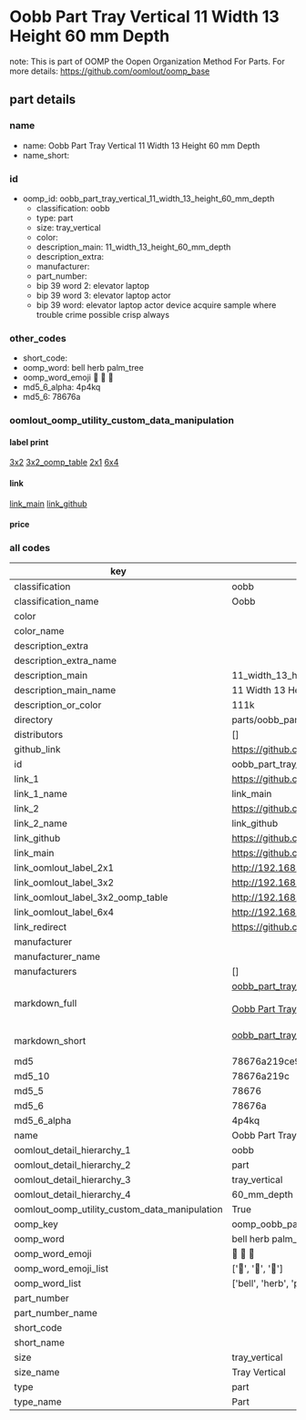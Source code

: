 # Oobb Part Tray Vertical 11 Width 13 Height 60 mm Depth  

note: This is part of OOMP the Oopen Organization Method For Parts. For more details: https://github.com/oomlout/oomp_base

##  part details
  







### name
* name: Oobb Part Tray Vertical 11 Width 13 Height 60 mm Depth
* name_short: 
### id
* oomp_id: oobb_part_tray_vertical_11_width_13_height_60_mm_depth
  * classification: oobb
  * type: part
  * size: tray_vertical
  * color: 
  * description_main: 11_width_13_height_60_mm_depth
  * description_extra: 
  * manufacturer: 
  * part_number: 
  * bip 39 word 2: elevator laptop
  * bip 39 word 3: elevator laptop actor
  * bip 39 word: elevator laptop actor device acquire sample where trouble crime possible crisp always

### other_codes
* short_code: 
* oomp_word: bell herb palm_tree
* oomp_word_emoji :bell: :herb: :palm_tree:
* md5_6_alpha: 4p4kq
* md5_6: 78676a






### oomlout_oomp_utility_custom_data_manipulation
#### label print
[3x2](http://192.168.1.245:1112/?label=oomp%204p4kq)
[3x2_oomp_table](http://192.168.1.108:1112/?label=oomp%204p4kq)
[2x1](http://192.168.1.242:1112/?label=oomp%204p4kq)
[6x4](http://192.168.1.55:1112/?label=oomp%204p4kq)    

#### link

[link_main](https://github.com/oomlout/oomlout_oomp_version_1_messy/tree/main/parts/oobb_part_tray_vertical_11_width_13_height_60_mm_depth) [link_github](https://github.com/oomlout/oomlout_oomp_version_1_messy/tree/main/parts/oobb_part_tray_vertical_11_width_13_height_60_mm_depth)                             

#### price







### all codes 
| key | value |  
| --- | --- |  
| classification | oobb |  
| classification_name | Oobb |  
| color |  |  
| color_name |  |  
| description_extra |  |  
| description_extra_name |  |  
| description_main | 11_width_13_height_60_mm_depth |  
| description_main_name | 11 Width 13 Height 60 mm Depth |  
| description_or_color | 111k |  
| directory | parts/oobb_part_tray_vertical_11_width_13_height_60_mm_depth |  
| distributors | [] |  
| github_link | https://github.com/oomlout/oomlout_oomp_part_src/tree/main/parts/oobb_part_tray_vertical_11_width_13_height_60_mm_depth |  
| id | oobb_part_tray_vertical_11_width_13_height_60_mm_depth |  
| link_1 | https://github.com/oomlout/oomlout_oomp_version_1_messy/tree/main/parts/oobb_part_tray_vertical_11_width_13_height_60_mm_depth |  
| link_1_name | link_main |  
| link_2 | https://github.com/oomlout/oomlout_oomp_version_1_messy/tree/main/parts/oobb_part_tray_vertical_11_width_13_height_60_mm_depth |  
| link_2_name | link_github |  
| link_github | https://github.com/oomlout/oomlout_oomp_version_1_messy/tree/main/parts/oobb_part_tray_vertical_11_width_13_height_60_mm_depth |  
| link_main | https://github.com/oomlout/oomlout_oomp_version_1_messy/tree/main/parts/oobb_part_tray_vertical_11_width_13_height_60_mm_depth |  
| link_oomlout_label_2x1 | http://192.168.1.242:1112/?label=oomp%204p4kq |  
| link_oomlout_label_3x2 | http://192.168.1.245:1112/?label=oomp%204p4kq |  
| link_oomlout_label_3x2_oomp_table | http://192.168.1.108:1112/?label=oomp%204p4kq |  
| link_oomlout_label_6x4 | http://192.168.1.55:1112/?label=oomp%204p4kq |  
| link_redirect | https://github.com/oomlout/oomlout_oomp_version_1_messy/tree/main/parts/oobb_part_tray_vertical_11_width_13_height_60_mm_depth |  
| manufacturer |  |  
| manufacturer_name |  |  
| manufacturers | [] |  
| markdown_full | [oobb_part_tray_vertical_11_width_13_height_60_mm_depth](none)<br>[](none)<br>[Oobb Part Tray Vertical 11 Width 13 Height 60 Mm Depth](none)<br><br> |  
| markdown_short | [oobb_part_tray_vertical_11_width_13_height_60_mm_depth](none)<br><br> |  
| md5 | 78676a219ce91f4afc0113ca055f423f |  
| md5_10 | 78676a219c |  
| md5_5 | 78676 |  
| md5_6 | 78676a |  
| md5_6_alpha | 4p4kq |  
| name | Oobb Part Tray Vertical 11 Width 13 Height 60 mm Depth |  
| oomlout_detail_hierarchy_1 | oobb |  
| oomlout_detail_hierarchy_2 | part |  
| oomlout_detail_hierarchy_3 | tray_vertical |  
| oomlout_detail_hierarchy_4 | 60_mm_depth |  
| oomlout_oomp_utility_custom_data_manipulation | True |  
| oomp_key | oomp_oobb_part_tray_vertical_11_width_13_height_60_mm_depth |  
| oomp_word | bell herb palm_tree |  
| oomp_word_emoji | :bell: :herb: :palm_tree: |  
| oomp_word_emoji_list | [':bell:', ':herb:', ':palm_tree:'] |  
| oomp_word_list | ['bell', 'herb', 'palm_tree'] |  
| part_number |  |  
| part_number_name |  |  
| short_code |  |  
| short_name |  |  
| size | tray_vertical |  
| size_name | Tray Vertical |  
| type | part |  
| type_name | Part |  
